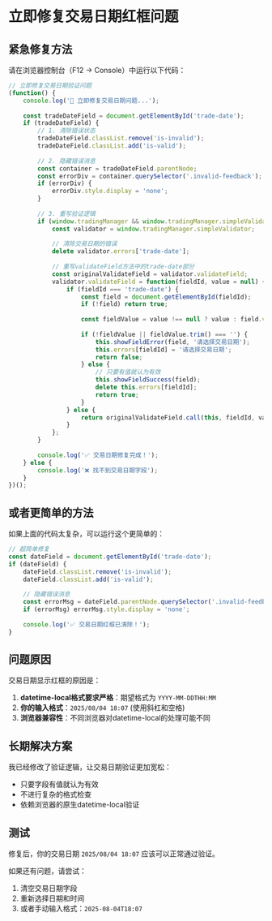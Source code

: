 # 立即修复交易日期红框问题

## 紧急修复方法

请在浏览器控制台（F12 -> Console）中运行以下代码：

```javascript
// 立即修复交易日期验证问题
(function() {
    console.log('🚨 立即修复交易日期问题...');
    
    const tradeDateField = document.getElementById('trade-date');
    if (tradeDateField) {
        // 1. 清除错误状态
        tradeDateField.classList.remove('is-invalid');
        tradeDateField.classList.add('is-valid');
        
        // 2. 隐藏错误消息
        const container = tradeDateField.parentNode;
        const errorDiv = container.querySelector('.invalid-feedback');
        if (errorDiv) {
            errorDiv.style.display = 'none';
        }
        
        // 3. 重写验证逻辑
        if (window.tradingManager && window.tradingManager.simpleValidator) {
            const validator = window.tradingManager.simpleValidator;
            
            // 清除交易日期的错误
            delete validator.errors['trade-date'];
            
            // 重写validateField方法中的trade-date部分
            const originalValidateField = validator.validateField;
            validator.validateField = function(fieldId, value = null) {
                if (fieldId === 'trade-date') {
                    const field = document.getElementById(fieldId);
                    if (!field) return true;
                    
                    const fieldValue = value !== null ? value : field.value;
                    
                    if (!fieldValue || fieldValue.trim() === '') {
                        this.showFieldError(field, '请选择交易日期');
                        this.errors[fieldId] = '请选择交易日期';
                        return false;
                    } else {
                        // 只要有值就认为有效
                        this.showFieldSuccess(field);
                        delete this.errors[fieldId];
                        return true;
                    }
                } else {
                    return originalValidateField.call(this, fieldId, value);
                }
            };
        }
        
        console.log('✅ 交易日期修复完成！');
    } else {
        console.log('❌ 找不到交易日期字段');
    }
})();
```

## 或者更简单的方法

如果上面的代码太复杂，可以运行这个更简单的：

```javascript
// 超简单修复
const dateField = document.getElementById('trade-date');
if (dateField) {
    dateField.classList.remove('is-invalid');
    dateField.classList.add('is-valid');
    
    // 隐藏错误消息
    const errorMsg = dateField.parentNode.querySelector('.invalid-feedback');
    if (errorMsg) errorMsg.style.display = 'none';
    
    console.log('✅ 交易日期红框已清除！');
}
```

## 问题原因

交易日期显示红框的原因是：

1. **datetime-local格式要求严格**：期望格式为 `YYYY-MM-DDTHH:MM`
2. **你的输入格式**：`2025/08/04 18:07` (使用斜杠和空格)
3. **浏览器兼容性**：不同浏览器对datetime-local的处理可能不同

## 长期解决方案

我已经修改了验证逻辑，让交易日期验证更加宽松：

- 只要字段有值就认为有效
- 不进行复杂的格式检查
- 依赖浏览器的原生datetime-local验证

## 测试

修复后，你的交易日期 `2025/08/04 18:07` 应该可以正常通过验证。

如果还有问题，请尝试：
1. 清空交易日期字段
2. 重新选择日期和时间
3. 或者手动输入格式：`2025-08-04T18:07`